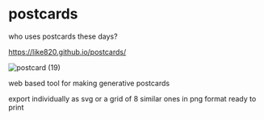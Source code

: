 <body>
  

  # postcards

who uses postcards these days?


https://like820.github.io/postcards/

![postcard (19)](https://github.com/user-attachments/assets/ee4ae6b4-df3a-439b-8bfd-b1fc09d9c958)


web based tool for making generative postcards 

export individually as svg
or a grid of 8 similar ones in png format ready to print
</body>

